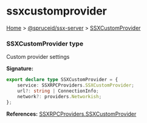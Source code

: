 # ssxcustomprovider

[Home](https://github.com/spruceid/ssx/blob/main/documentation/reference/ssx-server/index.md) > [@spruceid/ssx-server](./) > [SSXCustomProvider](ssx-server.ssxcustomprovider.md)

### SSXCustomProvider type

Custom provider settings

**Signature:**

```typescript
export declare type SSXCustomProvider = {
    service: SSXRPCProviders.SSXCustomProvider;
    url?: string | ConnectionInfo;
    network?: providers.Networkish;
};
```

**References:** [SSXRPCProviders.SSXCustomProvider](ssx-server.ssxrpcproviders.md)

